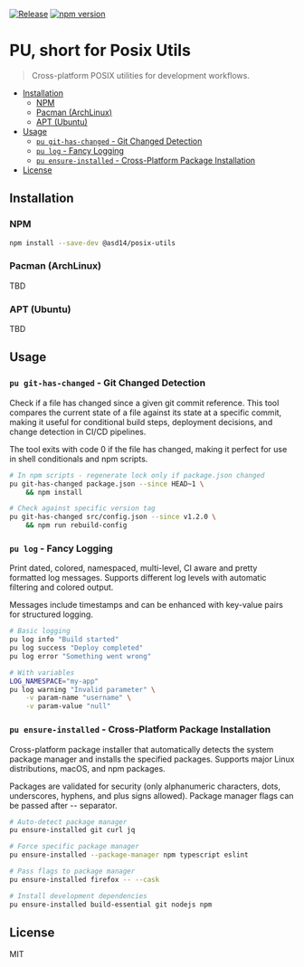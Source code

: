 [![Release](https://github.com/asd-xiv/posix-utils/actions/workflows/release.yml/badge.svg?branch=main)](https://github.com/asd-xiv/posix-utils/actions/workflows/release.yml)
[![npm version](https://img.shields.io/npm/v/@asd14/posix-utils.svg)](https://www.npmjs.com/package/@asd14/posix-utils)

# PU, short for Posix Utils

> Cross-platform POSIX utilities for development workflows.

<!-- vim-markdown-toc GFM -->

- [Installation](#installation)
  - [NPM](#npm)
  - [Pacman (ArchLinux)](#pacman-archlinux)
  - [APT (Ubuntu)](#apt-ubuntu)
- [Usage](#usage)
  - [`pu git-has-changed` - Git Changed Detection](#pu-git-has-changed---git-changed-detection)
  - [`pu log` - Fancy Logging](#pu-log---fancy-logging)
  - [`pu ensure-installed` - Cross-Platform Package Installation](#pu-ensure-installed---cross-platform-package-installation)
- [License](#license)

<!-- vim-markdown-toc -->

## Installation

### NPM

```sh
npm install --save-dev @asd14/posix-utils
```

### Pacman (ArchLinux)

TBD

### APT (Ubuntu)

TBD

## Usage

### `pu git-has-changed` - Git Changed Detection

Check if a file has changed since a given git commit reference. This tool
compares the current state of a file against its state at a specific commit,
making it useful for conditional build steps, deployment decisions, and change
detection in CI/CD pipelines.

The tool exits with code 0 if the file has changed, making it perfect for use
in shell conditionals and npm scripts.

```sh
# In npm scripts - regenerate lock only if package.json changed
pu git-has-changed package.json --since HEAD~1 \
    && npm install

# Check against specific version tag
pu git-has-changed src/config.json --since v1.2.0 \
    && npm run rebuild-config
```

### `pu log` - Fancy Logging

Print dated, colored, namespaced, multi-level, CI aware and pretty formatted
log messages. Supports different log levels with automatic filtering and
colored output.

Messages include timestamps and can be enhanced with key-value pairs for
structured logging.

```sh
# Basic logging
pu log info "Build started"
pu log success "Deploy completed"
pu log error "Something went wrong"

# With variables
LOG_NAMESPACE="my-app"
pu log warning "Invalid parameter" \
    -v param-name "username" \
    -v param-value "null"
```

### `pu ensure-installed` - Cross-Platform Package Installation

Cross-platform package installer that automatically detects the system package
manager and installs the specified packages. Supports major Linux
distributions, macOS, and npm packages.

Packages are validated for security (only alphanumeric characters, dots,
underscores, hyphens, and plus signs allowed). Package manager flags can be
passed after -- separator.

```sh
# Auto-detect package manager
pu ensure-installed git curl jq

# Force specific package manager
pu ensure-installed --package-manager npm typescript eslint

# Pass flags to package manager
pu ensure-installed firefox -- --cask

# Install development dependencies
pu ensure-installed build-essential git nodejs npm
```

## License

MIT
